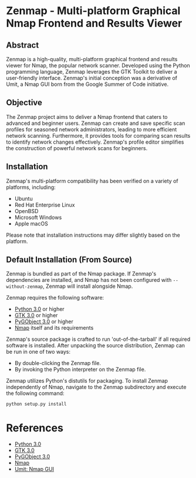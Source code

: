# Zenmap - Multi-platform Graphical Nmap Frontend and Results Viewer

## Abstract

Zenmap is a high-quality, multi-platform graphical frontend and results viewer for Nmap, the popular network scanner. Developed using the Python programming language, Zenmap leverages the GTK Toolkit to deliver a user-friendly interface. Zenmap's initial conception was a derivative of Umit, a Nmap GUI born from the Google Summer of Code initiative.

## Objective

The Zenmap project aims to deliver a Nmap frontend that caters to advanced and beginner users. Zenmap can create and save specific scan profiles for seasoned network administrators, leading to more efficient network scanning. Furthermore, it provides tools for comparing scan results to identify network changes effectively. Zenmap's profile editor simplifies the construction of powerful network scans for beginners.

## Installation

Zenmap's multi-platform compatibility has been verified on a variety of platforms, including:

- Ubuntu
- Red Hat Enterprise Linux
- OpenBSD
- Microsoft Windows
- Apple macOS

Please note that installation instructions may differ slightly based on the platform.

## Default Installation (From Source)

Zenmap is bundled as part of the Nmap package. If Zenmap's dependencies are installed, and Nmap has not been configured with `--without-zenmap`, Zenmap will install alongside Nmap.

Zenmap requires the following software:

- [Python 3.0](https://www.python.org) or higher
- [GTK 3.0](https://www.gtk.org) or higher
- [PyGObject 3.0](https://pygobject.readthedocs.io/en/latest/index.html) or higher
- [Nmap](https://nmap.org) itself and its requirements

Zenmap's source package is crafted to run 'out-of-the-tarball' if all required software is installed. After unpacking the source distribution, Zenmap can be run in one of two ways:

- By double-clicking the Zenmap file.
- By invoking the Python interpreter on the Zenmap file.

Zenmap utilizes Python's distutils for packaging. To install Zenmap independently of Nmap, navigate to the Zenmap subdirectory and execute the following command:

```bash
python setup.py install
```

# References

- [Python 3.0](https://www.python.org)
- [GTK 3.0](https://www.gtk.org)
- [PyGObject 3.0](https://pygobject.readthedocs.io/en/latest/index.html)
- [Nmap](https://nmap.org)
- [Umit: Nmap GUI](https://seclists.org/nmap-dev/2007/q4/35)

